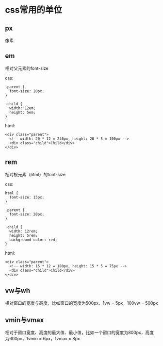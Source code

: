 # css常用的单位

## px

像素

## em

相对父元素的font-size

css:

    .parent {
      font-size: 20px;
    }

    .child {
      width: 12em;
      height: 5em;
    }

html:

    <div class="parent">
      <!-- width: 20 * 12 = 240px, height: 20 * 5 = 100px -->
      <div class="child">Child</div>
    </div>

## rem

相对根元素（html）的font-size

css:

    html {
      font-size: 15px;
    }

    .parent {
      font-size: 20px;
    }

    .child {
      width: 12rem;
      height: 5rem;
      background-color: red; 
    }

html:

    <div class="parent">
      <!-- width: 15 * 12 = 180px, height: 15 * 5 = 75px -->
      <div class="child">Child</div>
    </div>

## vw与wh

相对窗口的宽度与高度，比如窗口的宽度为500px，1vw = 5px，100vw = 500px

## vmin与vmax

相对于窗口宽度、高度的最大值、最小值，比如一个窗口的宽度为800px，高度为600px，1vmin = 6px，1vmax = 8px